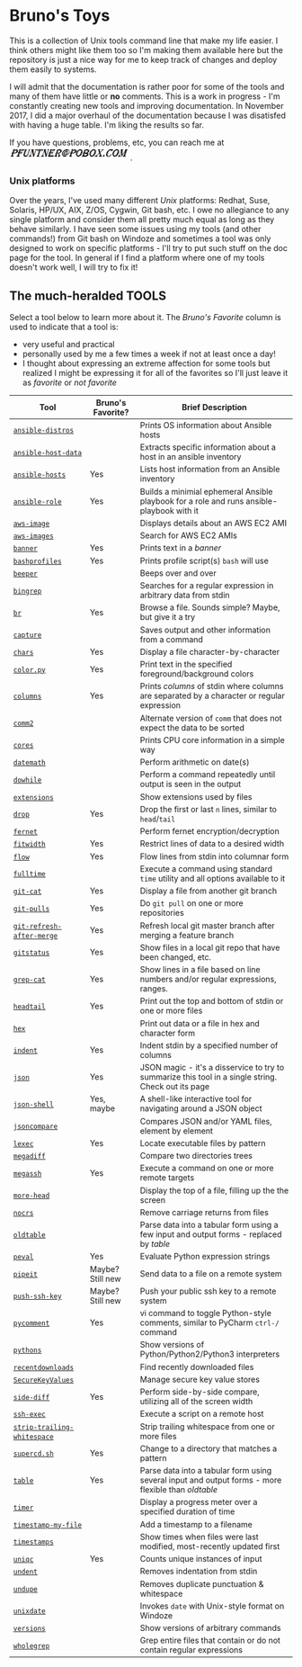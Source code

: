 # Bruno's Toys
This is a collection of Unix tools command line that make my life easier.  I think others might like them too so I'm making them available here but the repository is just a nice way for me to keep track of changes and deploy them easily to systems.

I will admit that the documentation is rather poor for some of the tools and many of them have little or **no** comments.  This is a work in progress - I'm constantly creating new tools and improving documentation.  In November 2017, I did a major overhaul of the documentation because I was disatisfed with having a huge table.  I'm liking the results so far.

If you have questions, problems, etc, you can reach me at <img src="doc/images/email.jpg" />.

### Unix platforms

Over the years, I've used many different _Unix_ platforms: Redhat, Suse, Solaris, HP/UX, AIX, Z/OS, Cygwin, Git bash, etc.  I owe no allegiance to any single platform and consider them all pretty much equal as long as they behave similarly.  I have seen some issues using my tools (and other commands!) from Git bash on Windoze and sometimes a tool was only designed to work on specific platforms - I'll try to put such stuff on the doc page for the tool.  In general if I find a platform where one of my tools doesn't work well, I will try to fix it!

## The much-heralded TOOLS

Select a tool below to learn more about it.  The _Bruno's Favorite_ column is used to indicate that a tool is:
- very useful and practical
- personally used by me a few times a week if not at least once a day!
- I thought about expressing an extreme affection for some tools but realized I might be expressing it for all of the favorites so I'll just leave it as _favorite_ or _not favorite_

| Tool                                                            | Bruno's Favorite? | Brief Description                                                                                    |
|-----------------------------------------------------------------|-------------------|------------------------------------------------------------------------------------------------------|
| [`ansible-distros`](doc/ansible-distros.md)                     |                   | Prints OS information about Ansible hosts                                                            |
| [`ansible-host-data`](doc/ansible-host-data.md)                 |                   | Extracts specific information about a host in an ansible inventory                                   |
| [`ansible-hosts`](doc/ansible-hosts.md)                         | Yes               | Lists host information from an Ansible inventory                                                     |
| [`ansible-role`](doc/ansible-role.md)                           | Yes               | Builds a minimial ephemeral Ansible playbook for a role and runs ansible-playbook with it            |
| [`aws-image`](doc/aws-image.md)                                 |                   | Displays details about an AWS EC2 AMI                                                                |
| [`aws-images`](doc/aws-images.md)                               |                   | Search for AWS EC2 AMIs                                                                              |
| [`banner`](doc/banner.md)                                       | Yes               | Prints text in a _banner_                                                                            |
| [`bashprofiles`](doc/bashprofiles.md)                           | Yes               | Prints profile script(s) `bash` will use                                                             |
| [`beeper`](doc/beeper.md)                                       |                   | Beeps over and over                                                                                  |
| [`bingrep`](doc/bingrep.md)                                     |                   | Searches for a regular expression in arbitrary data from stdin                                       |
| [`br`](doc/br.md)                                               | Yes               | Browse a file.  Sounds simple?  Maybe, but give it a try                                             |
| [`capture`](doc/capture.md)                                     |                   | Saves output and other information from a command                                                    |
| [`chars`](doc/chars.md)                                         | Yes               | Display a file character-by-character                                                                |
| [`color.py`](doc/color.py.md)                                   | Yes               | Print text in the specified foreground/background colors                                             |
| [`columns`](doc/columns.md)                                     | Yes               | Prints _columns_ of stdin where columns are separated by a character or regular expression           |
| [`comm2`](doc/comm2.md)                                         |                   | Alternate version of `comm` that does not expect the data to be sorted                               |
| [`cores`](doc/cores.md)                                         |                   | Prints CPU core information in a simple way                                                          |
| [`datemath`](doc/datemath.md)                                   |                   | Perform arithmetic on date(s)                                                                        |
| [`dowhile`](doc/dowhile.md)                                     |                   | Perform a command repeatedly until output is seen in the output                                      |
| [`extensions`](doc/extensions.md)                               |                   | Show extensions used by files                                                                        |
| [`drop`](doc/drop.md)                                           | Yes               | Drop the first or last `n` lines, similar to `head`/`tail`                                           |
| [`fernet`](doc/fernet.md)                                       |                   | Perform fernet encryption/decryption                                                                 |
| [`fitwidth`](doc/fitwidth.md)                                   | Yes               | Restrict lines of data to a desired width                                                            |
| [`flow`](doc/flow.md)                                           | Yes               | Flow lines from stdin into columnar form                                                             |
| [`fulltime`](doc/fulltime.md)                                   |                   | Execute a command using standard `time` utility and all options available to it                      |
| [`git-cat`](doc/git-cat.md)                                     | Yes               | Display a file from another git branch                                                               |
| [`git-pulls`](doc/git-pulls.md)                                 | Yes               | Do `git pull` on one or more repositories                                                            |
| [`git-refresh-after-merge`](doc/git-refresh-after-merge.md)     | Yes               | Refresh local git master branch after merging a feature branch                                       |
| [`gitstatus`](doc/gitstatus.md)                                 | Yes               | Show files in a local git repo that have been changed, etc.                                          |
| [`grep-cat`](doc/grep-cat.md)                                   | Yes               | Show lines in a file based on line numbers and/or regular expressions, ranges.                       |
| [`headtail`](doc/headtail.md)                                   | Yes               | Print out the top and bottom of stdin or one or more files                                           |
| [`hex`](doc/hex.md)                                             |                   | Print out data or a file in hex and character form                                                   |
| [`indent`](doc/indent.md)                                       | Yes               | Indent stdin by a specified number of columns                                                        |
| [`json`](doc/json.md)                                           | Yes               | JSON magic - it's a disservice to try to summarize this tool in a single string.  Check out its page |
| [`json-shell`](doc/json-shell.md)                               | Yes, maybe        | A shell-like interactive tool for navigating around a JSON object |                                   |
| [`jsoncompare`](doc/jsoncompare.md)                             |                   | Compares JSON and/or YAML files, element by element                                                  |
| [`lexec`](doc/lexec.md)                                         | Yes               | Locate executable files by pattern                                                                   |
| [`megadiff`](doc/megadiff.md)                                   |                   | Compare two directories trees                                                                        |
| [`megassh`](doc/megassh.md)                                     | Yes               | Execute a command on one or more remote targets                                                      |
| [`more-head`](doc/more-head.md)                                 |                   | Display the top of a file, filling up the the screen                                                 |
| [`nocrs`](doc/nocrs.md)                                         |                   | Remove carriage returns from files                                                                   |
| [`oldtable`](doc/oldtable.md)                                   |                   | Parse data into a tabular form using a few input and output forms - replaced by _table_              |
| [`peval`](doc/peval.md)                                         | Yes               | Evaluate Python expression strings                                                                   |
| [`pipeit`](doc/pipeit.md)                                       | Maybe? Still new  | Send data to a file on a remote system                                                               |
| [`push-ssh-key`](doc/push-ssh-key.md)                           | Maybe? Still new  | Push your public ssh key to a remote system                                                          |
| [`pycomment`](doc/pycomment.md)                                 | Yes               | vi command to toggle Python-style comments, similar to PyCharm `ctrl-/` command                      |
| [`pythons`](doc/pythons.md)                                     |                   | Show versions of Python/Python2/Python3 interpreters                                                 |
| [`recentdownloads`](doc/recentdownloads.md)                     |                   | Find recently downloaded files                                                                       |
| [`SecureKeyValues`](doc/SecureKeyValues.md)                     |                   | Manage secure key value stores                                                                       |
| [`side-diff`](doc/side-diff.md)                                 | Yes               | Perform side-by-side compare, utilizing all of the screen width                                      |
| [`ssh-exec`](doc/ssh-exec.md)                                   |                   | Execute a script on a remote host                                                                    |
| [`strip-trailing-whitespace`](doc/strip-trailing-whitespace.md) |                   | Strip trailing whitespace from one or more files                                                     |
| [`supercd.sh`](doc/supercd.sh.md)                               | Yes               | Change to a directory that matches a pattern                                                         |
| [`table`](doc/table.md)                                         | Yes               | Parse data into a tabular form using several input and output forms - more flexible than _oldtable_  |
| [`timer`](doc/timer.md)                                         |                   | Display a progress meter over a specified duration of time                                           |
| [`timestamp-my-file`](doc/timestamp-my-file.md)                 |                   | Add a timestamp to a filename                                                                        |
| [`timestamps`](doc/timestamps.md)                               |                   | Show times when files were last modified, most-recently updated first                                |
| [`uniqc`](doc/uniqc.md)                                         | Yes               | Counts unique instances of input                                                                     |
| [`undent`](doc/undent.md)                                       |                   | Removes indentation from stdin                                                                       |
| [`undupe`](doc/undupe.md)                                       |                   | Removes duplicate punctuation & whitespace                                                           |
| [`unixdate`](doc/unixdate.md)                                   |                   | Invokes `date` with Unix-style format on Windoze                                                     |
| [`versions`](doc/versions.md)                                   |                   | Show versions of arbitrary commands                                                                  |
| [`wholegrep`](doc/wholegrep.md)                                 |                   | Grep entire files that contain or do not contain regular expressions                                 |
